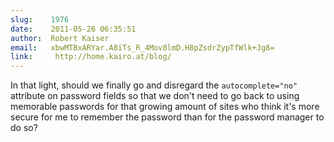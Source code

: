 ```yaml
---
slug:    1976
date:    2011-05-26 06:35:51
author:  Robert Kaiser
email:   xbwMTBxARYar.A8iTs_R_4Mov8lmD.H8pZsdrZypTfWlk+Jg8=
link:     http://home.kairo.at/blog/
---
```


In that light, should we finally go and disregard the
`autocomplete="no"` attribute on password fields so that we don't need
to go back to using memorable passwords for that growing amount of
sites who think it's more secure for me to remember the password than
for the password manager to do so?
